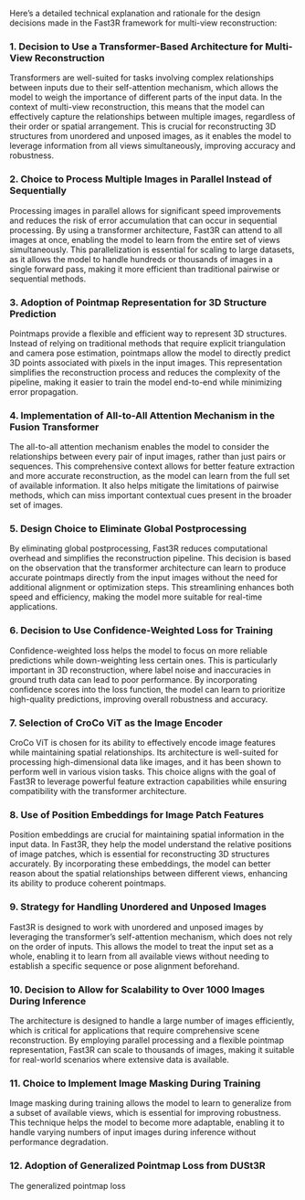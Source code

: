 Here’s a detailed technical explanation and rationale for the design decisions made in the Fast3R framework for multi-view reconstruction:

### 1. Decision to Use a Transformer-Based Architecture for Multi-View Reconstruction
Transformers are well-suited for tasks involving complex relationships between inputs due to their self-attention mechanism, which allows the model to weigh the importance of different parts of the input data. In the context of multi-view reconstruction, this means that the model can effectively capture the relationships between multiple images, regardless of their order or spatial arrangement. This is crucial for reconstructing 3D structures from unordered and unposed images, as it enables the model to leverage information from all views simultaneously, improving accuracy and robustness.

### 2. Choice to Process Multiple Images in Parallel Instead of Sequentially
Processing images in parallel allows for significant speed improvements and reduces the risk of error accumulation that can occur in sequential processing. By using a transformer architecture, Fast3R can attend to all images at once, enabling the model to learn from the entire set of views simultaneously. This parallelization is essential for scaling to large datasets, as it allows the model to handle hundreds or thousands of images in a single forward pass, making it more efficient than traditional pairwise or sequential methods.

### 3. Adoption of Pointmap Representation for 3D Structure Prediction
Pointmaps provide a flexible and efficient way to represent 3D structures. Instead of relying on traditional methods that require explicit triangulation and camera pose estimation, pointmaps allow the model to directly predict 3D points associated with pixels in the input images. This representation simplifies the reconstruction process and reduces the complexity of the pipeline, making it easier to train the model end-to-end while minimizing error propagation.

### 4. Implementation of All-to-All Attention Mechanism in the Fusion Transformer
The all-to-all attention mechanism enables the model to consider the relationships between every pair of input images, rather than just pairs or sequences. This comprehensive context allows for better feature extraction and more accurate reconstruction, as the model can learn from the full set of available information. It also helps mitigate the limitations of pairwise methods, which can miss important contextual cues present in the broader set of images.

### 5. Design Choice to Eliminate Global Postprocessing
By eliminating global postprocessing, Fast3R reduces computational overhead and simplifies the reconstruction pipeline. This decision is based on the observation that the transformer architecture can learn to produce accurate pointmaps directly from the input images without the need for additional alignment or optimization steps. This streamlining enhances both speed and efficiency, making the model more suitable for real-time applications.

### 6. Decision to Use Confidence-Weighted Loss for Training
Confidence-weighted loss helps the model to focus on more reliable predictions while down-weighting less certain ones. This is particularly important in 3D reconstruction, where label noise and inaccuracies in ground truth data can lead to poor performance. By incorporating confidence scores into the loss function, the model can learn to prioritize high-quality predictions, improving overall robustness and accuracy.

### 7. Selection of CroCo ViT as the Image Encoder
CroCo ViT is chosen for its ability to effectively encode image features while maintaining spatial relationships. Its architecture is well-suited for processing high-dimensional data like images, and it has been shown to perform well in various vision tasks. This choice aligns with the goal of Fast3R to leverage powerful feature extraction capabilities while ensuring compatibility with the transformer architecture.

### 8. Use of Position Embeddings for Image Patch Features
Position embeddings are crucial for maintaining spatial information in the input data. In Fast3R, they help the model understand the relative positions of image patches, which is essential for reconstructing 3D structures accurately. By incorporating these embeddings, the model can better reason about the spatial relationships between different views, enhancing its ability to produce coherent pointmaps.

### 9. Strategy for Handling Unordered and Unposed Images
Fast3R is designed to work with unordered and unposed images by leveraging the transformer’s self-attention mechanism, which does not rely on the order of inputs. This allows the model to treat the input set as a whole, enabling it to learn from all available views without needing to establish a specific sequence or pose alignment beforehand.

### 10. Decision to Allow for Scalability to Over 1000 Images During Inference
The architecture is designed to handle a large number of images efficiently, which is critical for applications that require comprehensive scene reconstruction. By employing parallel processing and a flexible pointmap representation, Fast3R can scale to thousands of images, making it suitable for real-world scenarios where extensive data is available.

### 11. Choice to Implement Image Masking During Training
Image masking during training allows the model to learn to generalize from a subset of available views, which is essential for improving robustness. This technique helps the model to become more adaptable, enabling it to handle varying numbers of input images during inference without performance degradation.

### 12. Adoption of Generalized Pointmap Loss from DUSt3R
The generalized pointmap loss
